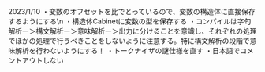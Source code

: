 2023/1/10
・変数のオフセットを比でとっているので、変数の構造体に直接保存するようにする\n
・構造体Cabinetに変数の型を保存する
・コンパイルは字句解析ー＞構文解析ー＞意味解析ー＞出力に分けることを意識し、それぞれの処理でほかの処理で行うべきことをしないように注意する。特に構文解析の段階で意味解析を行わないようにする！
・トークナイザの謎仕様を直す
・日本語でコメントアウトしない
